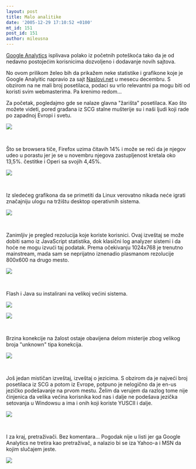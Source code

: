 ```yaml
---
layout: post
title: Malo analitike
date: '2005-12-29 17:10:52 +0100'
mt_id: 151
post_id: 151
author: mileusna
---
```

[Google Analytics](http://www.google.com/analytics/) isplivava polako iz početnih poteškoća tako da je od nedavno postojećim korisnicima dozvoljeno i dodavanje novih sajtova.

No ovom prilikom želeo bih da prikažem neke statistike i grafikone koje je Google Analyitic napravio za sajt [Naslovi.net](http://naslovi.net) u mesecu decembru. S obzirom na ne mali broj posetilaca, podaci su vrlo relevantni pa mogu biti od koristi svim webmasterima. Pa krenimo redom...



<!--more-->

Za početak, pogledajmo gde se nalaze glavna "žarišta" posetilaca. Kao što možete videti, pored građana iz SCG stalne mušterije su i naši ljudi koji rade po zapadnoj Evropi i svetu.

![](/images/uploads/a_map.png)

&nbsp;

Što se browsera tiče, Firefox uzima čitavih 14% i može se reći da je njegov udeo u porastu jer je se u novembru njegova zastupljenost kretala oko 13,5%. čestitke i Operi sa svojih 4,45%.

![](/images/uploads/a_browsers.png)

&nbsp;

Iz sledećeg grafikona da se primetiti da Linux verovatno nikada neće igrati značajniju ulogu na tržištu desktop operativnih sistema.

![](/images/uploads/a_os.png)

&nbsp;

Zanimljiv je pregled rezolucija koje koriste korisnici. Ovaj izveštaj se može dobiti samo iz JavaScript statistika, dok klasični log analyzer sistemi i da hoće ne mogu izvući taj podatak. Prema očekivanju 1024x768 je trenutno mainstream, mada sam se neprijatno iznenadio plasmanom rezolucije 800x600 na drugo mesto.

![](/images/uploads/a_screen.png)

&nbsp;

Flash i Java su instalirani na velikoj većini sistema.

![](/images/uploads/a_flash.png)

![](/images/uploads/a_java.png)

&nbsp;

Brzina konekcije na žalost ostaje obavijena delom misterije zbog velikog broja "unknown" tipa konekcija.

![](/images/uploads/a_speed.png)

&nbsp;

Još jedan mističan izveštaj, izveštaj o jezicima. S obzirom da je najveći broj posetilaca iz SCG a potom iz Evrope, potpuno je nelogično da je en-us jezičko podešavanje na prvom mestu. Želim da verujem da razlog tome nije činjenica da velika većina korisnika kod nas i dalje ne podešava jezička setovanja u Windowsu a ima i onih koji koriste YUSCII i dalje.

![](/images/uploads/a_lang.png)

&nbsp;

I za kraj, pretraživači. Bez komentara... Pogodak nije u listi jer ga Google Analytics ne tretira kao pretraživač, a nalazio bi se iza Yahoo-a i MSN da kojim slučajem jeste.

![](/images/uploads/a_search.png)

